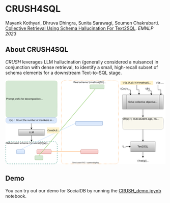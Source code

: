 # CRUSH4SQL
Mayank Kothyari, Dhruva Dhingra, Sunita Sarawagi, Soumen Chakrabarti.
[Collective Retrieval Using Schema Hallucination For Text2SQL](https://arxiv.org/abs/2311.01173). *EMNLP 2023*

## About CRUSH4SQL
*CRUSH* leverages LLM hallucination (generally considered a nuisance) in conjunction with dense retrieval, to identify a small, high-recall subset of schema elements for a downstream Text-to-SQL stage.

![Figure Not Found](crush4sql.svg)

## Demo
You can try out our demo for SocialDB by running the [CRUSH_demo.ipynb](demo/CRUSH_demo.ipynb) notebook.